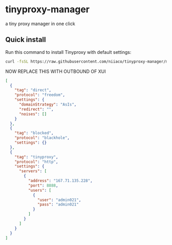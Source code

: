 # tinyproxy-manager
a tiny proxy manager in one click

## Quick install

Run this command to install Tinyproxy with default settings:

```bash
curl -fsSL https://raw.githubusercontent.com/niiaco/tinyproxy-manager/main/tinyproxy.sh | bash -s -- --install
```

NOW REPLACE THIS WITH OUTBOUND OF XUI

```json
[
  {
    "tag": "direct",
    "protocol": "freedom",
    "settings": {
      "domainStrategy": "AsIs",
      "redirect": "",
      "noises": []
    }
  },
  {
    "tag": "blocked",
    "protocol": "blackhole",
    "settings": {}
  },
  {
    "tag": "tinyproxy",
    "protocol": "http",
    "settings": {
      "servers": [
        {
          "address": "167.71.135.228",
          "port": 8888,
          "users": [
            {
              "user": "admin021",
              "pass": "admin021"
            }
          ]
        }
      ]
    }
  }
]
``` 
